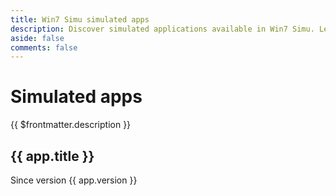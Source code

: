 ```yaml
---
title: Win7 Simu simulated apps
description: Discover simulated applications available in Win7 Simu. Learn more about each app, history, and supported features.
aside: false
comments: false
---
```


<h1 :class="$style.title">
    Simulated apps
</h1>

<div :class="$style.caption">
    {{ $frontmatter.description }}
</div>

<script setup lang="ts">
import { data as apps } from '@/.content/simulated-apps.data';
import { getAppImage, transformImage } from '@/.vitepress/theme/utils/images';

const transform = (image: string) => transformImage(getAppImage(image), { width: 500, quality: 100 });
</script>

<div :class="$style['app-list']">
    <div v-for="app in apps" :class="$style['app-item']">
        <div :class="$style['app-image']">
            <img :src="transform(app.slug)" :alt="app.title" />
        </div>
        <div :class="$style['app-info']">
            <h2>{{ app.title }}</h2>
            <p>Since version {{ app.version }}</p>
        </div>
        <a :href="'/win7simu/simulated/' + app.slug" :aria-label="'View details: ' + app.title" />
    </div>
</div>

<style module>
.title {
    text-align: center;
    margin-bottom: 1rem;
}

.caption {
    margin: auto;
    text-align: center;
    max-width: 500px;
    width: 100%;
    margin-bottom: 3rem;
}

.app-list {
    display: grid;
    grid-template-columns: repeat(auto-fill, minmax(280px, 1fr));
    grid-gap: 2.5rem 1.5rem;
}

.app-item {
    position: relative;
}

.app-info {
    text-align: right;
    position: absolute;
    bottom: 0;
    padding: 1rem;
    width: 100%;
    height: 50%;
    display: flex;
    flex-direction: column;
    justify-content: flex-end;
    color: var(--vp-c-white);
}

.app-info::after {
    content: '';
    position: absolute;
    inset: 0;
    background: linear-gradient(to top, rgba(0, 0, 0, 1), transparent);
    opacity: 0.4;
    transition: 0.3s;
    z-index: 0;
}

.app-info h2 {
    border: 0;
    margin: 0;
    padding: 0;
    font-size: 1.25rem;
    text-shadow: 0 0 0.25rem rgba(0, 0, 0, 0.5);
    transform: translateY(1.5rem);
    transition: 0.4s;
    z-index: 1;
}

.app-info p {
    margin: 0;
    font-size: 0.875rem;
    line-height: 1.5rem;
    opacity: 0;
    transform: translateY(0.5rem);
    transition: 0.5s;
    z-index: 1;
}

.app-item:hover .app-image {
    filter: blur(2px);
}

.app-item:hover .app-info::after {
    opacity: 0.7;
}

.app-item:hover .app-info h2 {
    transform: translateY(0);
}

.app-item:hover .app-info p {
    opacity: 1;
    transform: translateY(0);
}

.app-item a {
    position: absolute;
    inset: 0;
    z-index: 2;
}

.app-image {
    height: 250px;
    overflow: hidden;
    position: relative;
    transition: filter 0.3s;
}

.app-image img {
    width: 100%;
    height: 100%;
    object-fit: cover;
    object-position: top left;
    position: relative;
}

@media (min-width: 640px) {
    .app-image {
        height: 200px;
    }
}
</style>
